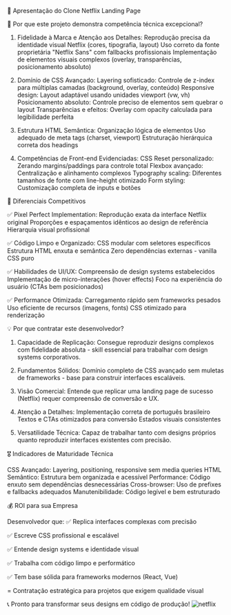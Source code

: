 💼 Apresentação do Clone Netflix Landing Page

🎯 Por que este projeto demonstra competência técnica excepcional?

1. Fidelidade à Marca e Atenção aos Detalhes:
Reprodução precisa da identidade visual Netflix (cores, tipografia, layout)
Uso correto da fonte proprietária "Netflix Sans" com fallbacks profissionais
Implementação de elementos visuais complexos (overlay, transparências, posicionamento absoluto)

2. Domínio de CSS Avançado:
Layering sofisticado: Controle de z-index para múltiplas camadas (background, overlay, conteúdo)
Responsive design: Layout adaptável usando unidades viewport (vw, vh)
Posicionamento absoluto: Controle preciso de elementos sem quebrar o layout
Transparências e efeitos: Overlay com opacity calculada para legibilidade perfeita

3. Estrutura HTML Semântica:
Organização lógica de elementos
Uso adequado de meta tags (charset, viewport)
Estruturação hierárquica correta dos headings

4. Competências de Front-end Evidenciadas:
CSS Reset personalizado: Zerando margins/paddings para controle total
Flexbox avançado: Centralização e alinhamento complexos
Typography scaling: Diferentes tamanhos de fonte com line-height otimizado
Form styling: Customização completa de inputs e botões


🚀 Diferenciais Competitivos

✅ Pixel Perfect Implementation:
Reprodução exata da interface Netflix original
Proporções e espaçamentos idênticos ao design de referência
Hierarquia visual profissional

✅ Código Limpo e Organizado:
CSS modular com seletores específicos
Estrutura HTML enxuta e semântica
Zero dependências externas - vanilla CSS puro

✅ Habilidades de UI/UX:
Compreensão de design systems estabelecidos
Implementação de micro-interações (hover effects)
Foco na experiência do usuário (CTAs bem posicionados)

✅ Performance Otimizada:
Carregamento rápido sem frameworks pesados
Uso eficiente de recursos (imagens, fonts)
CSS otimizado para renderização


💡 Por que contratar este desenvolvedor?

1. Capacidade de Replicação:
Consegue reproduzir designs complexos com fidelidade absoluta - skill essencial para trabalhar com design systems corporativos.

3. Fundamentos Sólidos:
Domínio completo de CSS avançado sem muletas de frameworks - base para construir interfaces escaláveis.

5. Visão Comercial:
Entende que replicar uma landing page de sucesso (Netflix) requer compreensão de conversão e UX.

7. Atenção a Detalhes:
Implementação correta de português brasileiro
Textos e CTAs otimizados para conversão
Estados visuais consistentes

5. Versatilidade Técnica:
Capaz de trabalhar tanto com designs próprios quanto reproduzir interfaces existentes com precisão.

🎖️ Indicadores de Maturidade Técnica

CSS Avançado: Layering, positioning, responsive sem media queries
HTML Semântico: Estrutura bem organizada e acessível
Performance: Código enxuto sem dependências desnecessárias
Cross-browser: Uso de prefixes e fallbacks adequados
Manutenibilidade: Código legível e bem estruturado


💰 ROI para sua Empresa

Desenvolvedor que:
✅ Replica interfaces complexas com precisão

✅ Escreve CSS profissional e escalável

✅ Entende design systems e identidade visual

✅ Trabalha com código limpo e performático

✅ Tem base sólida para frameworks modernos (React, Vue)

= Contratação estratégica para projetos que exigem qualidade visual

📞 Pronto para transformar seus designs em código de produção!
![netflix](https://github.com/user-attachments/assets/856d0535-12ca-4b21-8590-8a7def5c2697)
